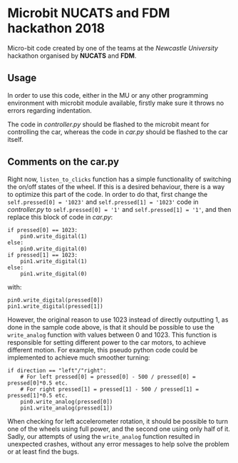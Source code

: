 # Microbit NUCATS and FDM hackathon 2018
Micro-bit code created by one of the teams at the *Newcastle University* hackathon organised by **NUCATS** and **FDM**.

## Usage
In order to use this code, either in the MU or any other programming environment with microbit module available, firstly make sure it throws no errors regarding indentation.

The code in *controller.py* should be flashed to the microbit meant for controlling the car, whereas the code in *car.py* should be flashed to the car itself.

## Comments on the car.py
Right now, `listen_to_clicks` function has a simple functionality of switching the on/off states of the wheel. If this is a desired behaviour, there is a way to optimize this part of the code. In order to do that, first change the `self.pressed[0] = '1023'` and `self.pressed[1] = '1023'` code in *controller.py* to `self.pressed[0] = '1'` and `self.pressed[1] = '1'`, and then replace this block of code in *car.py*:
```
if pressed[0] == 1023:
    pin0.write_digital(1)
else:
    pin0.write_digital(0)
if pressed[1] == 1023:
    pin1.write_digital(1)
else:
    pin1.write_digital(0)
```
with:
```
pin0.write_digital(pressed[0])
pin1.write_digital(pressed[1])
```

However, the original reason to use 1023 instead of directly outputting 1, as done in the sample code above, is that it should be possible to use the `write_analog` function with values between 0 and 1023. This function is responsible for setting different power to the car motors, to achieve different motion. For example, this pseudo python code could be implemented to achieve much smoother turning:
```
if direction == "left"/"right":
    # For left pressed[0] = pressed[0] - 500 / pressed[0] = pressed[0]*0.5 etc.
    # For right pressed[1] = pressed[1] - 500 / pressed[1] = pressed[1]*0.5 etc.
    pin0.write_analog(pressed[0])
    pin1.write_analog(pressed[1])
```
When checking for left accelerometer rotation, it should be possible to turn one of the wheels using full power, and the second one using only half of it. Sadly, our attempts of using the `write_analog` function resulted in unexpected crashes, without any error messages to help solve the problem or at least find the bugs.
